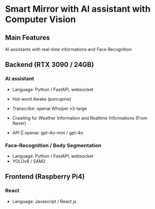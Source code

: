 # Smart Mirror with AI assistant with Computer Vision

## Main Features
AI assistants with real-time informations
and Face Recognition

## Backend (RTX 3090 / 24GB)
### AI assistant
- Language: Python / FastAPI, websocket
- Hot-word Awake (porcupine)
- Transcribe: openai Whsiper v3-large
- Crawling for Weather Information and Realtime Informations (From Naver)

- API || openai: gpt-4o-mini / gpt-4o

### Face-Recognition / Body Segmentation
- Language: Python / FastAPI, websocket
- YOLOv8 / SAM2 

## Frontend (Raspberry Pi4)
### React
- Language: Javascript / React.js
  
